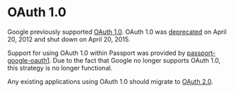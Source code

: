 # OAuth 1.0

Google previously supported [OAuth 1.0](https://web.archive.org/web/20150317172055/https://developers.google.com/accounts/docs/OAuth).
OAuth 1.0 was [deprecated](https://developers.googleblog.com/2012/04/changes-to-deprecation-policies-and-api.html)
on April 20, 2012 and shut down on April 20, 2015.

Support for using OAuth 1.0 within Passport was provided by
[passport-google-oauth1](https://www.passportjs.org/packages/passport-google-oauth1/).
Due to the fact that Google no longer supports OAuth 1.0, this strategy is no
longer functional.

Any existing applications using OAuth 1.0 should migrate to [OAuth 2.0](../oauth2/).
